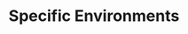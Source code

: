 ---
# Accomplishments widget.
widget: "howto"  # See https://sourcethemes.com/academic/docs/page-builder/
headless: true  # This file represents a page section.
active: true  # Activate this widget? true/false
weight: 5 # Order that this section will appear.
title: "Specific Environments"
subtitle: ""

# Date format
#   Refer to https://sourcethemes.com/academic/docs/customization/#date-format
date_format: "Jan 2006"

# Accomplishments.
#   Add/remove as many `[[item]]` blocks below as you like.
#   `title`, `organization` and `date_start` are the required parameters.
#   Leave other parameters empty if not required.
#   Begin/end multi-line descriptions with 3 quotes `"""`.
item: 
 - title: "Red Hat OpenShift Container Platform"
   summary: "OpenShift equips you with an enterprise-grade Kubernetes environment, and all the tools and services you need to create, edit, deploy, and manage container-based apps at scale across a hybrid-cloud environment. The service integrates the architecture, processes, platforms, and services that empower development and operations teams to build apps that move your business forward. OpenShift enables mission-critical, traditional apps to coexist with cloud-native or container-based apps. Learn about Red Hat OpenShift Container Platform and the benefits of running OpenShift on Google Cloud Platform (GCP),"
   linkText: "Read the article on cloud.google.com »"
   linkUrl: "https://cloud.google.com/solutions/partners/openshift-on-gcp" 
   openNewWindow: 
   image: "https://res.cloudinary.com/agile-seo/image/fetch/w_176,dpr_1.0,d_blank_am8gzx.png/https%3A%2F%2Flogo.clearbit.com%2Fcloud.google.com%3Fsize%3D250"
smallItem: 
 - title: "OpenShift in Azure Overview"
   summary: "docs.microsoft.com"
   linkText: ""
   linkUrl: "https://docs.microsoft.com/en-us/azure/virtual-machines/linux/openshift-get-started" 
   openNewWindow: 
   image: "https://res.cloudinary.com/agile-seo/image/fetch/w_62,dpr_1.0,d_blank_am8gzx.png/https%3A%2F%2Flogo.clearbit.com%2Fdocs.microsoft.com%3Fsize%3D250"
 - title: "Quick Start Architecture and Details for Deploying OpenShift Container Platform in AWS"
   summary: "aws.amazon.com"
   linkText: ""
   linkUrl: "https://aws.amazon.com/quickstart/architecture/openshift/" 
   openNewWindow: 
   image: "https://res.cloudinary.com/agile-seo/image/fetch/w_62,dpr_1.0,d_blank_am8gzx.png/https%3A%2F%2Flogo.clearbit.com%2Faws.amazon.com%3Fsize%3D250"
---